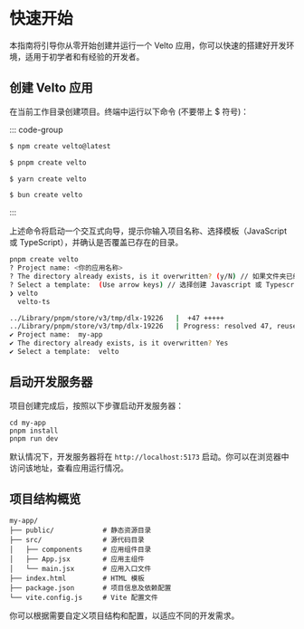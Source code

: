 # 快速开始
本指南将引导你从零开始创建并运行一个 Velto 应用，你可以快速的搭建好开发环境，适用于初学者和有经验的开发者。

## 创建 Velto 应用

在当前工作目录创建项目。终端中运行以下命令 (不要带上 $ 符号)：

::: code-group

```sh [npm]
$ npm create velto@latest
```

```sh [pnpm]
$ pnpm create velto
```

```sh [yarn]
$ yarn create velto
```

```sh [bun]
$ bun create velto
```

:::

上述命令将启动一个交互式向导，提示你输入项目名称、选择模板（JavaScript 或 TypeScript），并确认是否覆盖已存在的目录。

```sh [pnpm]
pnpm create velto
? Project name: <你的应用名称>
? The directory already exists, is it overwritten? (y/N) // 如果文件夹已经存在，将会提示
? Select a template:  (Use arrow keys) // 选择创建 Javascript 或 Typescript 应用
❯ velto
  velto-ts

../Library/pnpm/store/v3/tmp/dlx-19226   |  +47 +++++
../Library/pnpm/store/v3/tmp/dlx-19226   | Progress: resolved 47, reused 47, downloaded 0, added 47, done
✔ Project name:  my-app
✔ The directory already exists, is it overwritten? Yes
✔ Select a template:  velto
```

## 启动开发服务器
项目创建完成后，按照以下步骤启动开发服务器：

```
cd my-app 
pnpm install 
pnpm run dev 
```
默认情况下，开发服务器将在 `http://localhost:5173` 启动。你可以在浏览器中访问该地址，查看应用运行情况。

## 项目结构概览
```
my-app/
├── public/            # 静态资源目录
├── src/               # 源代码目录
│   ├── components     # 应用组件目录
│   ├── App.jsx        # 应用主组件
│   └── main.jsx       # 应用入口文件
├── index.html         # HTML 模板
├── package.json       # 项目信息及依赖配置
└── vite.config.js     # Vite 配置文件
```
你可以根据需要自定义项目结构和配置，以适应不同的开发需求。